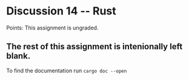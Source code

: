 # Discussion 14 -- Rust 

Points: This assignment is ungraded.


## The rest of this assignment is intenionally left blank.
To find the documentation run `cargo doc --open`
